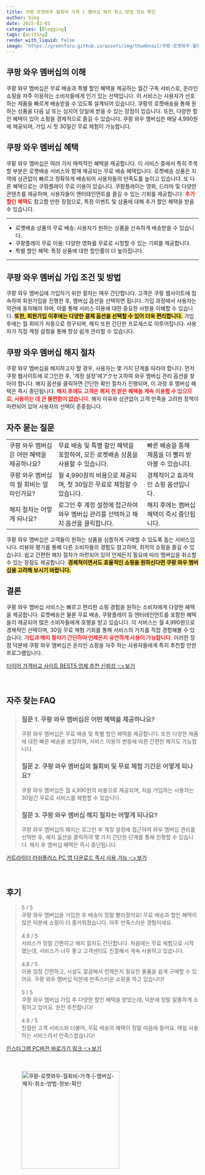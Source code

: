 ```yaml
---
title: 쿠팡 로켓와우 월회비 가격 | 멤버십 해지 취소 방법 정보 확인
author: bing
date: 2025-02-03
categories: [Blogging]
tags: [writing]
render_with_liquid: false
image: 'https://greenforu.github.io/assets/img/thumbnail/쿠팡-로켓와우-월회비-가격-|-멤버십-해지-취소-방법-정보-확인.webp'
---
```



<h2 id='쿠팡와우멤버십의이해'>쿠팡 와우 멤버십의 이해</h2>

<p>쿠팡 와우 멤버십은 무료 배송과 특별 할인 혜택을 제공하는 월간 구독 서비스로, 온라인 쇼핑을 자주 이용하는 소비자들에게 인기 있는 선택입니다. 이 서비스는 사용자가 선호하는 제품을 빠르게 배송받을 수 있도록 설계되어 있습니다. 쿠팡의 로켓배송을 통해 원하는 상품을 다음 날 또는 심지어 당일에 받을 수 있는 장점이 있습니다. 또한, 다양한 할인 혜택이 있어 쇼핑을 경제적으로 즐길 수 있습니다. 쿠팡 와우 멤버십은 매달 4,990원에 제공되며, 가입 시 첫 30일간 무료 체험이 가능합니다.</p>

<h2 id='쿠팡와우멤버십혜택'>쿠팡 와우 멤버십 혜택</h2>

<p>쿠팡 와우 멤버십은 여러 가지 매력적인 혜택을 제공합니다. 이 서비스 중에서 특히 주목할 부분은 로켓배송 서비스와 함께 제공되는 무료 배송 혜택입니다. 로켓배송 상품은 지역에 상관없이 빠르고 정확하게 배송되어 사용자들의 만족도를 높이고 있습니다. 또 다른 혜택으로는 쿠팡플레이 무료 이용이 있습니다. 쿠팡플레이는 영화, 드라마 및 다양한 콘텐츠를 제공하며, 사용자들이 엔터테인먼트를 즐길 수 있는 기회를 제공합니다. <b><span style="color: #ee2323;">추가 할인 혜택</span></b>도 참고할 만한 장점으로, 특정 이벤트 및 상품에 대해 추가 할인 혜택을 받을 수 있습니다.</p>

<hr />

<ul>
    <li>로켓배송 상품의 무료 배송: 사용자가 원하는 상품을 신속하게 배송받을 수 있습니다.</li>
    <li>쿠팡플레이 무료 이용: 다양한 영화를 무료로 시청할 수 있는 기회를 제공합니다.</li>
    <li>특별 할인 혜택: 특정 상품에 대한 할인률이 더 높아집니다.</li>
</ul>

<hr />

<h2 id='가입조건과방법'>쿠팡 와우 멤버십 가입 조건 및 방법</h2>

<p>쿠팡 와우 멤버십에 가입하기 위한 절차는 매우 간단합니다. 고객은 쿠팡 웹사이트에 접속하여 회원가입을 진행한 후, 멤버십 옵션을 선택하면 됩니다. 가입 과정에서 사용자는 약관에 동의해야 하며, 이를 통해 서비스 이용에 대한 중요한 사항을 이해할 수 있습니다. <b><span style="background-color: #ffe066;">또한, 회원가입 이후에는 다양한 결제 옵션을 선택할 수 있어 더욱 편리합니다.</span></b> 가입 후에는 월 회비가 자동으로 청구되며, 해지 또한 간단한 프로세스로 이루어집니다. 사용자가 직접 계정 설정을 통해 항상 쉽게 관리할 수 있습니다.</p>

<h2 id='해지절차'>쿠팡 와우 멤버십 해지 절차</h2>

<p>쿠팡 와우 멤버십을 해지하고자 할 경우, 사용자는 몇 가지 단계를 따라야 합니다. 먼저 쿠팡 웹사이트에 로그인한 후, '계정 설정'에アクセス하여 와우 멤버십 관리 옵션을 찾아야 합니다. 해지 옵션을 클릭하면 간단한 확인 절차가 진행되며, 이 과정 후 멤버십 혜택은 즉시 중단됩니다. <b><span style="color: #ee2323;">해지 후에도 고객은 해지 전 받은 혜택을 계속 이용할 수 있으므로, 사용하는 데 큰 불편함이 없습니다.</span></b> 해지 이유와 상관없이 고객 만족을 고려한 정책이 마련되어 있어 사용자의 선택이 존중됩니다.</p>

<h2 id='자주묻는질문'>자주 묻는 질문</h2>

<table>
    <tr>
        <td>쿠팡 와우 멤버십은 어떤 혜택을 제공하나요?</td>
        <td>무료 배송 및 특별 할인 혜택을 포함하여, 모든 로켓배송 상품을 사용할 수 있습니다.</td>
        <td>빠른 배송을 통해 제품을 더 빨리 받아볼 수 있습니다.</td>
    </tr>
    <tr>
        <td>쿠팡 와우 멤버십의 월 회비는 얼마인가요?</td>
        <td>월 4,990원의 비용으로 제공되며, 첫 30일은 무료로 체험할 수 있습니다.</td>
        <td>경제적이고 효과적인 쇼핑 옵션입니다.</td>
    </tr>
    <tr>
        <td>해지 절차는 어떻게 되나요?</td>
        <td>로그인 후 계정 설정에 접근하여 와우 멤버십 관리를 선택하고 해지 옵션을 클릭합니다.</td>
        <td>해지 후에는 멤버십 혜택이 즉시 중단됩니다.</td>
    </tr>
</table>

<p>쿠팡 와우 멤버십은 고객들이 원하는 상품을 심플하게 구매할 수 있도록 돕는 서비스입니다. 리뷰와 평가를 통해 다른 소비자들의 경험도 참고하며, 최적의 쇼핑을 즐길 수 있습니다. 쉽고 간편한 해지 절차가 마련되어 있어 언제든지 필요에 따라 멤버십을 취소할 수 있는 장점도 제공합니다. <b><span style="background-color: #ffe066;">경제적이면서도 효율적인 쇼핑을 원하신다면 쿠팡 와우 멤버십을 고려해 보시기 바랍니다.</span></b></p>

<h2 id='결론'>결론</h2>

<p>쿠팡 와우 멤버십 서비스는 빠르고 편리한 쇼핑 경험을 원하는 소비자에게 다양한 혜택을 제공합니다. 로켓배송은 물론 무료 배송, 쿠팡플레이 등 엔터테인먼트를 포함한 혜택들이 제공되어 많은 소비자들에게 호평을 받고 있습니다. 이 서비스는 월 4,990원으로 경제적인 선택이며, 30일 무료 체험 기회를 통해 서비스의 가치를 직접 경험해볼 수 있습니다. <b><span style="color: #ee2323;">가입과 해지 절차가 간단하여 언제든지 유연하게 사용이 가능합니다.</span></b> 이러한 장점 덕분에 쿠팡 와우 멤버십은 온라인 쇼핑을 자주 하는 사용자들에게 특히 추천할 만한 프로그램입니다.</p>


<p><a class="click-button" title="타이어 가격비교 사이트 BEST5 업체 추천 신뢰성" href="https://greenforu.github.io/posts/%ED%83%80%EC%9D%B4%EC%96%B4-%EA%B0%80%EA%B2%A9%EB%B9%84%EA%B5%90-%EC%82%AC%EC%9D%B4%ED%8A%B8-BEST5-%EC%97%85%EC%B2%B4-%EC%B6%94%EC%B2%9C-%EC%8B%A0%EB%A2%B0%EC%84%B1/" rel="dofollow">타이어 가격비교 사이트 BEST5 업체 추천 신뢰성 👈 보기</a></p><br>
<h2 id='자주_찾는_FAQ'>자주 찾는 FAQ</h2>
<div itemscope="" itemtype="https://schema.org/FAQPage"> 
<blockquote> 
<div itemscope="" itemprop="mainEntity" itemtype="https://schema.org/Question"> 
<h3 itemprop="name">질문 1. 쿠팡 와우 멤버십은 어떤 혜택을 제공하나요?</h3> 
<div itemscope="" itemprop="acceptedAnswer" itemtype="https://schema.org/Answer"> 
<span itemprop="text"> 
<p>쿠팡 와우 멤버십은 무료 배송 및 특별 할인 혜택을 제공합니다. 또한 다양한 제품에 대한 빠른 배송을 보장하며, 서비스 이용의 변동에 따른 간편한 해지도 가능합니다.</p> 
</span> 
</div> 
</div> 

<div itemscope="" itemprop="mainEntity" itemtype="https://schema.org/Question"> 
<h3 itemprop="name">질문 2. 쿠팡 와우 멤버십의 월회비 및 무료 체험 기간은 어떻게 되나요?</h3> 
<div itemscope="" itemprop="acceptedAnswer" itemtype="https://schema.org/Answer"> 
<span itemprop="text"> 
<p>쿠팡 와우 멤버십은 월 4,990원의 비용으로 제공되며, 처음 가입하는 사용자는 30일간 무료로 서비스를 체험할 수 있습니다.</p> 
</span> 
</div> 
</div> 

<div itemscope="" itemprop="mainEntity" itemtype="https://schema.org/Question"> 
<h3 itemprop="name">질문 3. 쿠팡 와우 멤버십 해지 절차는 어떻게 되나요?</h3> 
<div itemscope="" itemprop="acceptedAnswer" itemtype="https://schema.org/Answer"> 
<span itemprop="text"> 
<p>쿠팡 와우 멤버십의 해지는 로그인 후 계정 설정에 접근하여 와우 멤버십 관리를 선택한 후, 해지 옵션을 클릭하여 몇 가지 간단한 단계를 통해 진행할 수 있습니다. 해지 후 멤버십 혜택은 즉시 중단됩니다.</p> 
</span> 
</div> 
</div> 
</blockquote> 
</div>
<p><a class="click-button" title="카트라이더 러쉬플러스 PC 앱 다운로드 즉시 사용 가능" href="https://greenforu.github.io/posts/%EC%B9%B4%ED%8A%B8%EB%9D%BC%EC%9D%B4%EB%8D%94-%EB%9F%AC%EC%89%AC%ED%94%8C%EB%9F%AC%EC%8A%A4-PC-%EC%95%B1-%EB%8B%A4%EC%9A%B4%EB%A1%9C%EB%93%9C-%EC%A6%89%EC%8B%9C-%EC%82%AC%EC%9A%A9-%EA%B0%80%EB%8A%A5/" rel="dofollow">카트라이더 러쉬플러스 PC 앱 다운로드 즉시 사용 가능 👈 보기</a></p><br>
<h2 id='후기'>후기</h2>
<div itemscope itemtype="https://schema.org/Product">
  <blockquote>
  <div itemprop="review" itemscope itemtype="https://schema.org/Review">
      <div itemprop="reviewRating" itemscope itemtype="https://schema.org/Rating"> <span itemprop="ratingValue">5</span> / <span itemprop="bestRating">5</span> </div>
      <span itemprop="reviewBody">쿠팡 와우 멤버십을 가입한 후 배송이 정말 빨라졌어요! 무료 배송과 할인 혜택이 많은 덕분에 쇼핑이 더 즐거워졌습니다. 아주 만족스러운 경험이에요.</span>
  </div>
  <br>
  <div itemprop="review" itemscope itemtype="https://schema.org/Review">
      <div itemprop="reviewRating" itemscope itemtype="https://schema.org/Rating"> <span itemprop="ratingValue">4.9</span> / <span itemprop="bestRating">5</span> </div>
      <span itemprop="reviewBody">서비스가 정말 간편하고 해지 절차도 간단합니다. 처음에는 무료 체험으로 시작했는데, 서비스가 너무 좋고 고객센터도 친절해서 계속 사용하고 있습니다.</span>
  </div>
  <br>
  <div itemprop="review" itemscope itemtype="https://schema.org/Review">
      <div itemprop="reviewRating" itemscope itemtype="https://schema.org/Rating"> <span itemprop="ratingValue">4.8</span> / <span itemprop="bestRating">5</span> </div>
      <span itemprop="reviewBody">이용 엄청 간편하고, 시설도 깔끔해서 언제든지 필요한 물품을 쉽게 구매할 수 있어요. 쿠팡 와우 멤버십 덕분에 만족스러운 쇼핑을 하고 있습니다!</span>
  </div>
  <br>
  <div itemprop="review" itemscope itemtype="https://schema.org/Review">
      <div itemprop="reviewRating" itemscope itemtype="https://schema.org/Rating"> <span itemprop="ratingValue">5</span> / <span itemprop="bestRating">5</span> </div>
      <span itemprop="reviewBody">쿠팡 와우 멤버십 가입 후 다양한 할인 혜택을 받았는데, 덕분에 정말 알뜰하게 쇼핑하고 있어요. 완전 추천합니다!</span>
  </div>
  <br>
  <div itemprop="review" itemscope itemtype="https://schema.org/Review">
      <div itemprop="reviewRating" itemscope itemtype="https://schema.org/Rating"> <span itemprop="ratingValue">4.9</span> / <span itemprop="bestRating">5</span> </div>
      <span itemprop="reviewBody">친절한 고객 서비스와 더불어, 무료 배송의 혜택이 정말 마음에 들어요. 매일 사용하는 서비스라서 만족스럽습니다!</span>
  </div>
  </blockquote>
</div>
<p><a class="click-button" title="인스타그램 PC버전 바로가기 링크" href="https://greenforu.github.io/posts/%EC%9D%B8%EC%8A%A4%ED%83%80%EA%B7%B8%EB%9E%A8-PC%EB%B2%84%EC%A0%84-%EB%B0%94%EB%A1%9C%EA%B0%80%EA%B8%B0-%EB%A7%81%ED%81%AC/" rel="dofollow">인스타그램 PC버전 바로가기 링크 👈 보기</a></p><br>
<figure class="image"><img src="https://greenforu.github.io/assets/img/thumbnail/쿠팡-로켓와우-월회비-가격-|-멤버십-해지-취소-방법-정보-확인.webp" alt="쿠팡-로켓와우-월회비-가격-|-멤버십-해지-취소-방법-정보-확인" width="256" height="256"></figure>